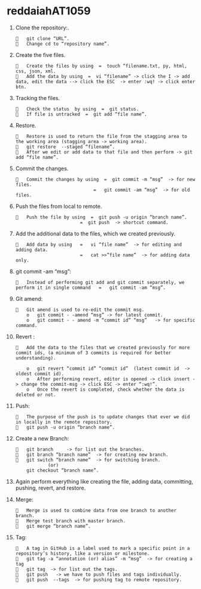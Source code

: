 # reddaiahAT1059

1.	Clone the repository:.

        	git clone “URL”.
        	Change cd to “repository name”.

2.	Create the five files.

        	Create the files by using  =  touch “filename.txt, py, html, css, json, xml.
        	Add the data by using  =  vi “filename” -> click the I -> add data, edit the data --> click the ESC  -> enter :wq! -> click enter btn.

3.	Tracking the files.

        	Check the status  by using  =  git status.
        	If file is untracked  =  git add “file name”.

4.	Restore.

        	Restore is used to return the file from the stagging area to the working area (stagging area -> working area).
        	git restore  --staged “filename”.
        	After we edit or add data to that file and then perform -> git add “file name”.

5.	Commit the changes.

        	Commit the changes by using  =  git commit -m “msg”  -> for new files.
                                     =   git commit -am “msg”  -> for old files.

6.	Push the files from local to remote.

        	Push the file by using  =  git push -u origin “branch name”.
                                =  git push  -> shortcut command.


7.	Add the additional data to the files, which we created previously.

        	Add data by using   =   vi “file name”  -> for editing and adding data.
                                =   cat >>”file name”  -> for adding data only.


8.	git commit -am “msg”:

        	Instead of performing git add and git commit separately, we perform it in single command   =   git commit -am “msg”.

9.	Git amend:

        	Git amend is used to re-edit the commit msg.
            o	git commit - -amend “msg” -> for latest commit.
            o	git commit - - amend -m “commit id” “msg”   -> for specific command.

10.	Revert :


        	Add the data to the files that we created previously for more commit ids, (a minimum of 3 commits is required for better understanding).

            o	git revert “commit id” “commit id”  (latest commit id  -> oldest commit id).
            o	After performing revert, editor is opened -> click insert -> change the commit-msg -> click ESC -> enter “:wq!”.
            o	Once the revert is completed, check whether the data is deleted or not.


11.	Push:

        	The purpose of the push is to update changes that ever we did in locally in the remote repository.
        	git push -u origin “branch name”.


12.	Create a new Branch:

        	git branch     -> for list out the branches.
        	git branch “branch name”  -> for creating new branch.
        	git switch “branch name”  -> for switching branch.
                    (or)
		    git checkout “branch name”.


13.	Again perform everything like creating the file, adding data, committing, pushing, revert, and restore.

14.	Merge:

        	Merge is used to combine data from one branch to another branch.
        	Merge test branch with master branch.
        	git merge “branch name”.

15.	Tag:

        	A tag in GitHub is a label used to mark a specific point in a repository’s history, like a version or milestone.
        	git tag -a “annotation (or) alias” -m “msg”  -> for creating a tag
        	git tag  -> for list out the tags.
        	git push   -> we have to push files and tags individually.
        	git push  --tags  -> for pushing tag to remote repository.




